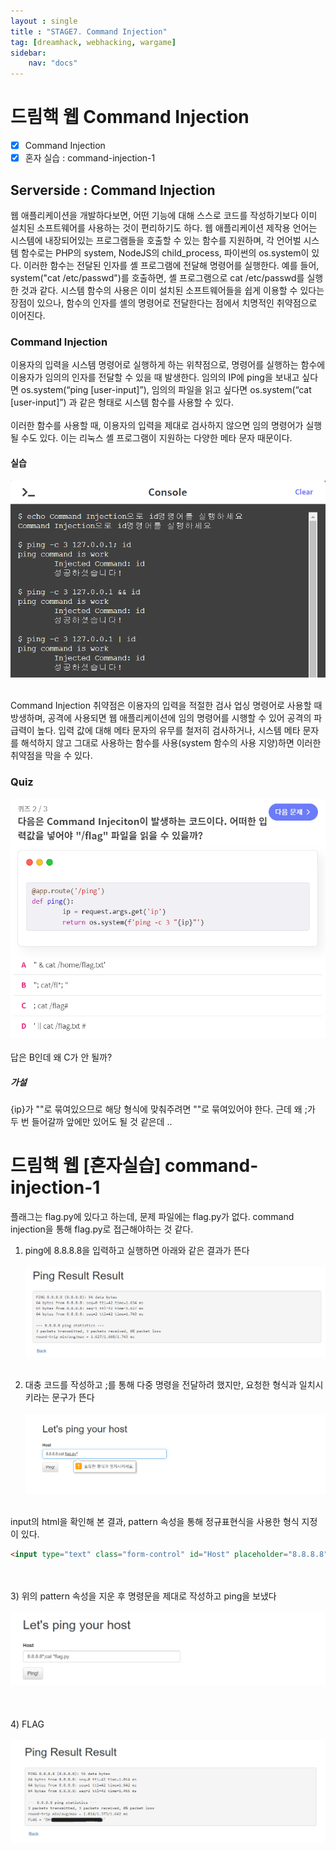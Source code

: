 ```yaml
---
layout : single
title : "STAGE7. Command Injection"
tag: [dreamhack, webhacking, wargame]
sidebar:
    nav: "docs"
---
```


# 드림핵 웹 Command Injection

-  [x] Command Injection
-  [x] 혼자 실습 : command-injection-1

## Serverside : Command Injection
웹 애플리케이션을 개발하다보면, 어떤 기능에 대해 스스로 코드를 작성하기보다 이미 설치된 소프트웨어를 사용하는 것이 편리하기도 하다. 웹 애플리케이션 제작용 언어는 시스템에 내장되어있는 프로그램들을 호출할 수 있는 함수를 지원하며, 각 언어벌 시스템 함수로는 PHP의 system, NodeJS의 child_process, 파이썬의 os.system이 있다. 이러한 함수는 전달된 인자를 셸 프로그램에 전달해 명령어를 실행한다. 예를 들어, system("cat /etc/passwd")를 호출하면, 셸 프로그램으로 cat /etc/passwd를 실행한 것과 같다. 시스템 함수의 사용은 이미 설치된 소프트웨어들을 쉽게 이용할 수 있다는 장점이 있으나, 함수의 인자를 셸의 명령어로 전달한다는 점에서 치명적인 취약점으로 이어진다. 

### Command Injection
이용자의 입력을 시스템 명령어로 실행하게 하는 위챡점으로, 명령어를 실행하는 함수에 이용자가 임의의 인자를 전달할 수 있을 때 발생한다. 임의의 IP에 ping을 보내고 싶다면 os.system(“ping [user-input]”), 임의의 파일을 읽고 싶다면 os.system(“cat [user-input]”) 과 같은 형태로 시스템 함수를 사용할 수 있다. <br><Br>
이러한 함수를 사용할 때, 이용자의 입력을 제대로 검사하지 않으면 임의 명령어가 실행될 수도 있다. 이는 리눅스 셸 프로그램이 지원하는 다양한 메타 문자 때문이다. 

#### 실습
<img src = "/images/webbackground/10.png"><br><Br>

Command Injection 취약점은 이용자의 입력을 적절한 검사 업싱 명령어로 사용할 때 방생하며, 공격에 사용되면 웹 애플리케이션에 임의 명령어를 시행할 수 있어 공격의 파급력이 높다. 입력 값에 대해 메타 문자의 유무를 철저히 검사하거나, 시스템 메타 문자를 해석하지 않고 그대로 사용하는 함수를 사용(system 함수의 사용 지양)하면 이러한 취약점을 막을 수 있다.

### Quiz
<img src = "/images/webbackground/11.png"><br><Br>
답은 B인데 왜 C가 안 될까?

##### 가설
{ip}가 ""로 묶여있으므로 해당 형식에 맞춰주려면 ""로 묶여있어야 한다. 근데 왜 ;가 두 번 들어갈까 앞에만 있어도 될 것 같은데 ..

# 드림핵 웹 [혼자실습] command-injection-1
플래그는 flag.py에 있다고 하는데, 문제 파일에는 flag.py가 없다. command injection을 통해 flag.py로 접근해야하는 것 같다.

1) ping에 8.8.8.8을 입력하고 실행하면 아래와 같은 결과가 뜬다<br><Br>
<img src = "/images/wargame/8.png"><br><Br>

2) 대충 코드를 작성하고 ;를 통해 다중 명령을 전달하려 했지만, 요청한 형식과 일치시키라는 문구가 뜬다<br><Br>
<img src = "/images/wargame/9.png"><br><Br>

input의 html을 확인해 본 결과, pattern 속성을 통해 정규표현식을 사용한 형식 지정이 있다. 
```html
<input type="text" class="form-control" id="Host" placeholder="8.8.8.8" name="host" pattern="[A-Za-z0-9.]{5,20}" required="">
```
<br><Br>
3) 위의 pattern 속성을 지운 후 명령문을 제대로 작성하고 ping을 보냈다<br><Br>
<img src = "/images/wargame/11.png"><br><Br>
<br><Br>
4) FLAG<br><Br>
<img src = "/images/wargame/10.png">